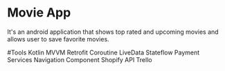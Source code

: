# Movie App
It's an android application that shows top rated and upcoming movies and allows user to save favorite movies.

#Tools
Kotlin
MVVM
Retrofit
Coroutine
LiveData
Stateflow
Payment Services
Navigation Component
Shopify API
Trello


